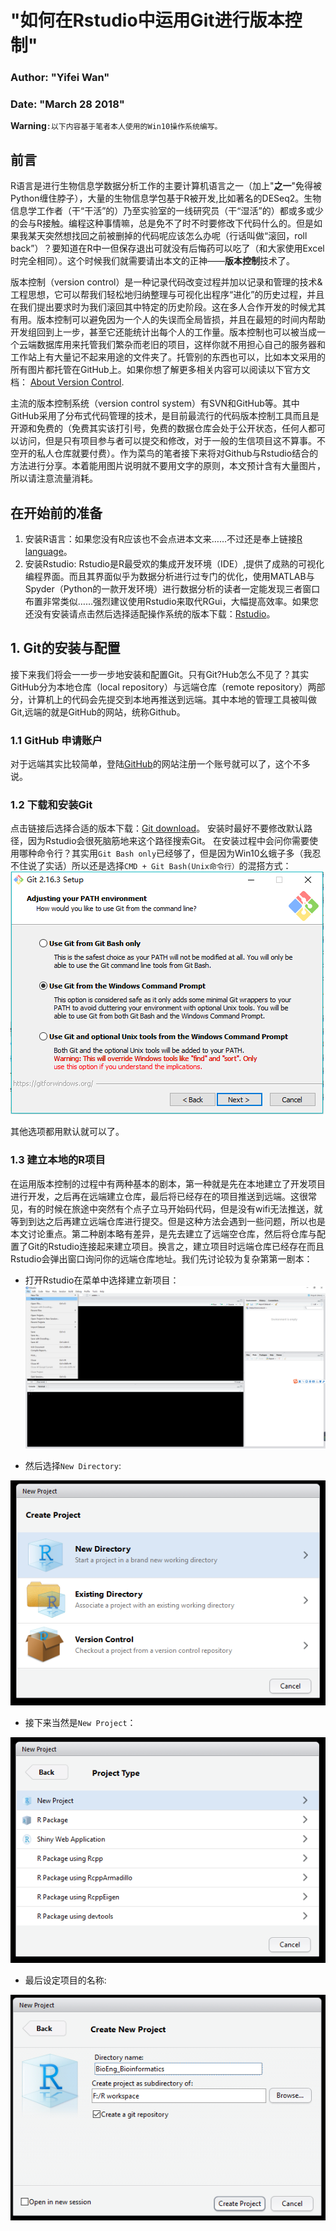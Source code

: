 # "如何在Rstudio中运用Git进行版本控制"
### Author: "Yifei Wan"
### Date: "March 28 2018"

**Warning**`:以下内容基于笔者本人使用的Win10操作系统编写。`

## 前言
R语言是进行生物信息学数据分析工作的主要计算机语言之一（加上"**之一**"免得被Python缠住脖子），大量的生物信息学包基于R被开发,比如著名的DESeq2。生物信息学工作者（干“干活”的）乃至实验室的一线研究员（干“湿活”的）都或多或少的会与R接触。编程这种事情嘛，总是免不了时不时要修改下代码什么的。但是如果我某天突然想找回之前被删掉的代码呢应该怎么办呢（行话叫做“滚回，roll back”）？要知道在R中一但保存退出可就没有后悔药可以吃了（和大家使用Excel时完全相同）。这个时候我们就需要请出本文的正神——**版本控制**技术了。

版本控制（version control）是一种记录代码改变过程并加以记录和管理的技术&工程思想，它可以帮我们轻松地归纳整理与可视化出程序“进化”的历史过程，并且在我们提出要求时为我们滚回其中特定的历史阶段。这在多人合作开发的时候尤其有用。版本控制可以避免因为一个人的失误而全局皆损，并且在最短的时间内帮助开发组回到上一步，甚至它还能统计出每个人的工作量。版本控制也可以被当成一个云端数据库用来托管我们繁杂而老旧的项目，这样你就不用担心自己的服务器和工作站上有大量记不起来用途的文件夹了。托管别的东西也可以，比如本文采用的所有图片都托管在GitHub上。如果你想了解更多相关内容可以阅读以下官方文档：
[About Version Control](https://git-scm.com/book/en/v2/Getting-Started-About-Version-Control).

主流的版本控制系统（version control system）有SVN和GitHub等。其中GitHub采用了分布式代码管理的技术，是目前最流行的代码版本控制工具而且是开源和免费的（免费其实该打引号，免费的数据仓库会处于公开状态，任何人都可以访问，但是只有项目参与者可以提交和修改，对于一般的生信项目这不算事。不空开的私人仓库就要付费）。作为菜鸟的笔者接下来将对Github与Rstudio结合的方法进行分享。本着能用图片说明就不要用文字的原则，本文预计含有大量图片，所以请注意流量消耗。

## 在开始前的准备
1. 安装R语言：如果您没有R应该也不会点进本文来……不过还是奉上链接[R language](https://www.r-project.org/)。
2. 安装Rstudio: Rstudio是R最受欢的集成开发环境（IDE）,提供了成熟的可视化编程界面。而且其界面似乎为数据分析进行过专门的优化，使用MATLAB与Spyder（Python的一款开发环境）进行数据分析的读者一定能发现三者窗口布置非常类似……强烈建议使用Rstudio来取代RGui，大幅提高效率。如果您还没有安装请点击然后选择适配操作系统的版本下载：[Rstudio](https://www.rstudio.com/products/RStudio/)。

## 1. Git的安装与配置
接下来我们将会一一步一步地安装和配置Git。只有Git?Hub怎么不见了？其实GitHub分为本地仓库（local repository）与远端仓库（remote repository）两部分，计算机上的代码会先提交到本地再推送到远端。其中本地的管理工具被叫做Git,远端的就是GitHub的网站，统称Github。
### 1.1 GitHub 申请账户
对于远端其实比较简单，登陆[GitHub](https://github.com/)的网站注册一个账号就可以了，这个不多说。
### 1.2 下载和安装Git
点击链接后选择合适的版本下载：[Git download](https://git-scm.com/downloads)。
安装时最好不要修改默认路径，因为Rstudio会很死脑筋地来这个路径搜索Git。
在安装过程中会问你需要使用哪种命令行？其实用`Git Bash only`已经够了，但是因为Win10幺蛾子多（我忍不住说了实话）所以还是选择`CMD + Git Bash(Unix命令行）`的混搭方式：
![img](https://raw.githubusercontent.com/Wan-Yifei/BioEng_Bioinformatics/master/Git%20with%20Rstudio/git%20setup.PNG)

其他选项都用默认就可以了。
### 1.3 建立本地的R项目
在运用版本控制的过程中有两种基本的剧本，第一种就是先在本地建立了开发项目进行开发，之后再在远端建立仓库，最后将已经存在的项目推送到远端。这很常见，有的时候在旅途中突然有个点子立马开始码代码，但是没有wifi无法推送，就等到到达之后再建立远端仓库进行提交。但是这种方法会遇到一些问题，所以也是本文讨论重点。第二种剧本略有差异，是先去建立了远端空仓库，然后将仓库与配置了Git的Rstudio连接起来建立项目。换言之，建立项目时远端仓库已经存在而且Rstudio会弹出窗口询问你的远端仓库地址。我们先讨论较为复杂第第一剧本：
+ 打开Rstudio在菜单中选择建立新项目：
![img](https://raw.githubusercontent.com/Wan-Yifei/BioEng_Bioinformatics/master/Git%20with%20Rstudio/new%20project.PNG)

+ 然后选择`New Directory`:

![img](https://raw.githubusercontent.com/Wan-Yifei/BioEng_Bioinformatics/master/Git%20with%20Rstudio/new%20project2.PNG)

+ 接下来当然是`New Project`：

![img](https://raw.githubusercontent.com/Wan-Yifei/BioEng_Bioinformatics/master/Git%20with%20Rstudio/new%20project3.PNG)

+ 最后设定项目的名称:

![img](https://raw.githubusercontent.com/Wan-Yifei/BioEng_Bioinformatics/master/Git%20with%20Rstudio/new%20project4.PNG)



